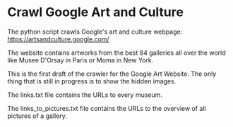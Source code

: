 # Crawl Google Art and Culture

The python script crawls Google's art and culture webpage: https://artsandculture.google.com/

The website contains artworks from the best 84 galleries all over the world like Musee D'Orsay in Paris or Moma in New York. 

This is the first draft of the crawler for the Google Art Website. The only thing that is still in progress is to show the hidden images.

The links.txt file contains the URLs to every museum.  


The links_to_pictures.txt file contains the URLs to the overview of all pictures of a gallery. 
